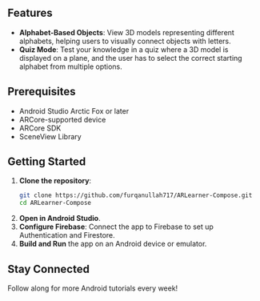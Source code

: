 ## Features

- **Alphabet-Based Objects**: View 3D models representing different alphabets, helping users to visually connect objects with letters.
- **Quiz Mode**: Test your knowledge in a quiz where a 3D model is displayed on a plane, and the user has to select the correct starting alphabet from multiple options.

## Prerequisites

- Android Studio Arctic Fox or later
- ARCore-supported device
- ARCore SDK
- SceneView Library

## Getting Started

1. **Clone the repository**:
   ```bash
   git clone https://github.com/furqanullah717/ARLearner-Compose.git
   cd ARLearner-Compose
2. **Open in Android Studio**.
3. **Configure Firebase**: Connect the app to Firebase to set up Authentication and Firestore.
4. **Build and Run** the app on an Android device or emulator.

## Stay Connected

Follow along for more Android tutorials every week!
